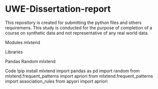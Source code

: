 # UWE-Dissertation-report
This repository is created for submitting the python files and others requiremens.
This study is conducted for the purpose of completion of a course on synthetic data and not representative of any real world data. 


Modules
mlxtend


Libraries

Pandas
Random
mlxtend


Code
!pip install mlxtend
import pandas as pd
import random
from mlxtend.frequent_patterns import apriori
from mlxtend.frequent_patterns import association_rules
from apyori import apriori
